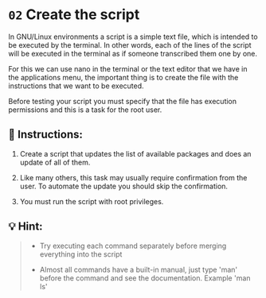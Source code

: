 # `02` Create the script

In GNU/Linux environments a script is a simple text file, which is intended to be executed by the terminal. In other words, each of the lines of the script will be executed in the terminal as if someone transcribed them one by one.

For this we can use nano in the terminal or the text editor that we have in the applications menu, the important thing is to create the file with the instructions that we want to be executed.

Before testing your script you must specify that the file has execution permissions and this is a task for the root user.

## 📝 Instructions:

1. Create a script that updates the list of available packages and does an update of all of them.

2. Like many others, this task may usually require confirmation from the user. To automate the update you should skip the confirmation.

3. You must run the script with root privileges.

## 💡 Hint:

> - Try executing each command separately before merging everything into the script
>
> - Almost all commands have a built-in manual, just type 'man' before the command and see the documentation. Example 'man ls'